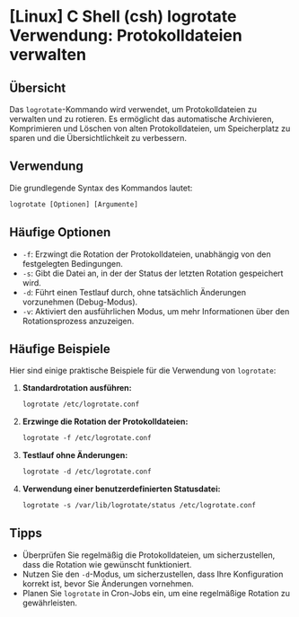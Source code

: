 # [Linux] C Shell (csh) logrotate Verwendung: Protokolldateien verwalten

## Übersicht
Das `logrotate`-Kommando wird verwendet, um Protokolldateien zu verwalten und zu rotieren. Es ermöglicht das automatische Archivieren, Komprimieren und Löschen von alten Protokolldateien, um Speicherplatz zu sparen und die Übersichtlichkeit zu verbessern.

## Verwendung
Die grundlegende Syntax des Kommandos lautet:

```csh
logrotate [Optionen] [Argumente]
```

## Häufige Optionen
- `-f`: Erzwingt die Rotation der Protokolldateien, unabhängig von den festgelegten Bedingungen.
- `-s`: Gibt die Datei an, in der der Status der letzten Rotation gespeichert wird.
- `-d`: Führt einen Testlauf durch, ohne tatsächlich Änderungen vorzunehmen (Debug-Modus).
- `-v`: Aktiviert den ausführlichen Modus, um mehr Informationen über den Rotationsprozess anzuzeigen.

## Häufige Beispiele
Hier sind einige praktische Beispiele für die Verwendung von `logrotate`:

1. **Standardrotation ausführen:**
   ```csh
   logrotate /etc/logrotate.conf
   ```

2. **Erzwinge die Rotation der Protokolldateien:**
   ```csh
   logrotate -f /etc/logrotate.conf
   ```

3. **Testlauf ohne Änderungen:**
   ```csh
   logrotate -d /etc/logrotate.conf
   ```

4. **Verwendung einer benutzerdefinierten Statusdatei:**
   ```csh
   logrotate -s /var/lib/logrotate/status /etc/logrotate.conf
   ```

## Tipps
- Überprüfen Sie regelmäßig die Protokolldateien, um sicherzustellen, dass die Rotation wie gewünscht funktioniert.
- Nutzen Sie den `-d`-Modus, um sicherzustellen, dass Ihre Konfiguration korrekt ist, bevor Sie Änderungen vornehmen.
- Planen Sie `logrotate` in Cron-Jobs ein, um eine regelmäßige Rotation zu gewährleisten.